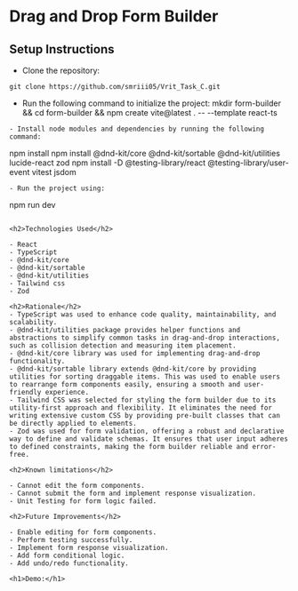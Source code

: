 
<h1>Drag and Drop Form Builder</h1>

<h2>Setup Instructions</h2>

- Clone the repository:
```
git clone https://github.com/smriii05/Vrit_Task_C.git
```
- Run the following command to initialize the project:
mkdir form-builder && cd form-builder && npm create vite@latest . -- --template react-ts
```
- Install node modules and dependencies by running the following command:
```
npm install
npm install @dnd-kit/core @dnd-kit/sortable @dnd-kit/utilities lucide-react zod
npm install -D @testing-library/react @testing-library/user-event vitest jsdom

```
- Run the project using:
```
npm run dev
```

<h2>Technologies Used</h2>

- React
- TypeScript
- @dnd-kit/core
- @dnd-kit/sortable
- @dnd-kit/utilities
- Tailwind css
- Zod

<h2>Rationale</h2>
- TypeScript was used to enhance code quality, maintainability, and scalability.
- @dnd-kit/utilities package provides helper functions and abstractions to simplify common tasks in drag-and-drop interactions, such as collision detection and measuring item placement. 
- @dnd-kit/core library was used for implementing drag-and-drop functionality.
- @dnd-kit/sortable library extends @dnd-kit/core by providing utilities for sorting draggable items. This was used to enable users to rearrange form components easily, ensuring a smooth and user-friendly experience.
- Tailwind CSS was selected for styling the form builder due to its utility-first approach and flexibility. It eliminates the need for writing extensive custom CSS by providing pre-built classes that can be directly applied to elements. 
- Zod was used for form validation, offering a robust and declarative way to define and validate schemas. It ensures that user input adheres to defined constraints, making the form builder reliable and error-free.

<h2>Known limitations</h2>

- Cannot edit the form components.
- Cannot submit the form and implement response visualization.
- Unit Testing for form logic failed.

<h2>Future Improvements</h2>

- Enable editing for form components.
- Perform testing successfully.
- Implement form response visualization.
- Add form conditional logic.
- Add undo/redo functionality.

<h1>Demo:</h1>




